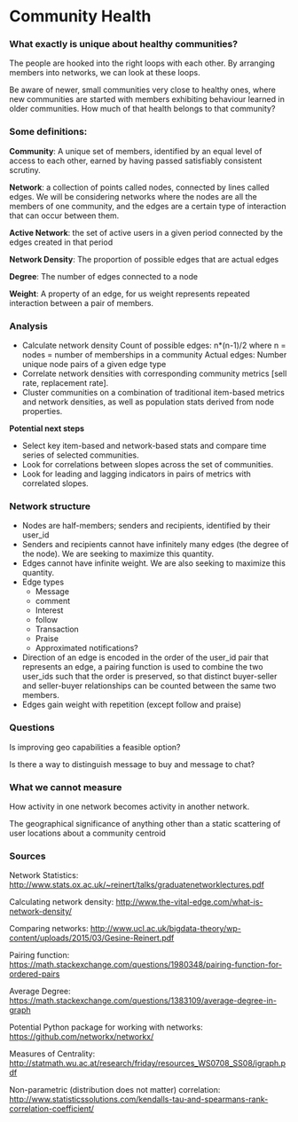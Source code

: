 # Community Health

### What exactly is unique about healthy communities?
 
The people are hooked into the right loops with each other. By arranging members into networks, we can look at these loops. 
 
Be aware of newer, small communities very close to healthy ones, where new communities are started with members exhibiting behaviour learned in older communities. How much of that health belongs to that community?
 
### Some definitions:
 
**Community**: A unique set of members, identified by an equal level of access to each other, earned by having passed satisfiably consistent scrutiny.

**Network**: a collection of points called nodes, connected by lines called edges. We will be considering networks where the nodes are all the members of one community, and the edges are a certain type of interaction that can occur between them.

**Active Network**: the set of active users in a given period connected by the edges created in that period

**Network Density**: The proportion of possible edges that are actual edges

**Degree**: The number of edges connected to a node

**Weight**: A property of an edge, for us weight represents repeated interaction between a pair of members.
 
### Analysis
 - Calculate network density
	Count of possible edges:
	  n*(n-1)/2
	  where n = nodes = number of memberships in a community
	Actual edges:
	  Number unique node pairs of a given edge type
 - Correlate network densities with corresponding community metrics [sell rate, replacement rate].
 - Cluster communities on a combination of traditional item-based metrics and network densities, as well as population stats    derived from node properties.

**Potential next steps**
 - Select key item-based and network-based stats and compare time series of selected communities.
 - Look for correlations between slopes across the set of communities.
 - Look for leading and lagging indicators in pairs of metrics with correlated slopes.
 
 
 
 
### Network structure
 
 - Nodes are half-members; senders and recipients, identified by their user_id
 - Senders and recipients cannot have infinitely many edges (the degree of the node). We are seeking to maximize this quantity.
 - Edges cannot have infinite weight. We are also seeking to maximize this quantity.
 - Edge types
	 - Message
 	 - comment 
	 - Interest
	 - follow
	 - Transaction
	 - Praise
	 - Approximated notifications? 
 - Direction of an edge is encoded in the order of the user_id pair that represents an edge, a pairing function is used to combine the two user_ids such that the order is preserved, so that distinct buyer-seller and seller-buyer relationships can be counted between the same two members.
 - Edges gain weight with repetition (except follow and praise)
 
 
### Questions

Is improving geo capabilities a feasible option?

Is there a way to distinguish message to buy and message to chat?
 
### What we cannot measure
 
How activity in one network becomes activity in another network.

The geographical significance of anything other than a static scattering of user locations about a community centroid
 
### Sources

Network Statistics: http://www.stats.ox.ac.uk/~reinert/talks/graduatenetworklectures.pdf
 
Calculating network density: http://www.the-vital-edge.com/what-is-network-density/

Comparing networks: http://www.ucl.ac.uk/bigdata-theory/wp-content/uploads/2015/03/Gesine-Reinert.pdf

Pairing function: https://math.stackexchange.com/questions/1980348/pairing-function-for-ordered-pairs 

Average Degree: https://math.stackexchange.com/questions/1383109/average-degree-in-graph

Potential Python package for working with networks: https://github.com/networkx/networkx/

Measures of Centrality: http://statmath.wu.ac.at/research/friday/resources_WS0708_SS08/igraph.pdf

Non-parametric (distribution does not matter) correlation: http://www.statisticssolutions.com/kendalls-tau-and-spearmans-rank-correlation-coefficient/
 

